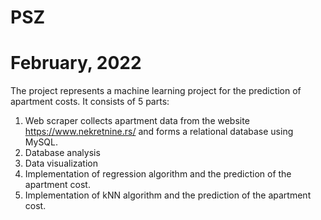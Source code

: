 # PSZ
# February, 2022

The project represents a machine learning project for the prediction of apartment costs. It consists of 5 parts:
1.	Web scraper collects apartment data from the website https://www.nekretnine.rs/ and forms a relational database using MySQL.
2.	Database analysis
3.	Data visualization
4.	Implementation of regression algorithm and the prediction of the apartment cost. 
5.	Implementation of kNN algorithm and the prediction of the apartment cost.
